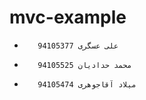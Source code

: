 # mvc-example

-        علی عسگری 94105377

-        محمد حدادیان 94105525

-        میلاد آقاجوهری 94105474
